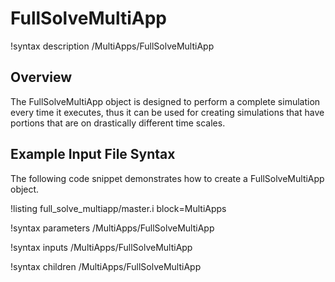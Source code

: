 # FullSolveMultiApp

!syntax description /MultiApps/FullSolveMultiApp

## Overview

The FullSolveMultiApp object is designed to perform a complete simulation every time it executes,
thus it can be used for creating simulations that have portions that are on drastically different
time scales.

## Example Input File Syntax

The following code snippet demonstrates how to create a FullSolveMultiApp object.

!listing full_solve_multiapp/master.i block=MultiApps


!syntax parameters /MultiApps/FullSolveMultiApp

!syntax inputs /MultiApps/FullSolveMultiApp

!syntax children /MultiApps/FullSolveMultiApp
